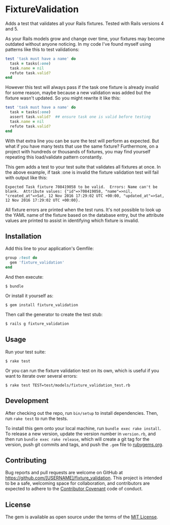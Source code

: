 # FixtureValidation

Adds a test that validates all your Rails fixtures.  Tested with Rails
versions 4 and 5.

As your Rails models grow and change over time, your fixtures may 
become outdated without anyone noticing.  In my code I've found 
myself using patterns like this to test validations:
 
```ruby
test 'task must have a name' do
  task = tasks(:one)
  task.name = nil
  refute task.valid?
end
```

However this test will always pass if the task one fixture is already 
invalid for some reason, maybe because a new validation was added but 
the fixture wasn't updated.  So you might rewrite it like this:

```ruby
test 'task must have a name' do
  task = tasks(:one)
  assert task.valid?  ## ensure task one is valid before testing  
  task.name = nil
  refute task.valid?
end
```

With that extra line you can be sure the test will perform as
expected.  But what if you have many tests that use the same fixture?
Furthermore, on a project with hundreds or thousands of fixtures, you
may find yourself repeating this load/validate pattern constantly.

This gem adds a test to your test suite that validates all fixtures at
once.  In the above example, if task :one is invalid the fixture
validation test will fail with output like this:

```
Expected Task fixture 708419058 to be valid.  Errors: Name can't be blank.  Attribute values: {"id"=>708419058, "name"=>nil, "created_at"=>Sat, 12 Nov 2016 17:29:02 UTC +00:00, "updated_at"=>Sat, 12 Nov 2016 17:29:02 UTC +00:00}.
```

All fixture errors are printed when the test runs.  It's not possible
to look up the YAML name of the fixture based on the database entry,
but the attribute values are printed to assist in identifying which
fixture is invalid.

## Installation

Add this line to your application's Gemfile:

```ruby
group :test do
  gem 'fixture_validation'
end
```

And then execute:

    $ bundle

Or install it yourself as:

    $ gem install fixture_validation

Then call the generator to create the test stub:

```bash
$ rails g fixture_validation 
```

## Usage 

Run your test suite:

    $ rake test
    
Or you can run the fixture validation test on its own, which is useful
if you want to iterate over several errors:

    $ rake test TEST=test/models/fixture_validation_test.rb
    
## Development

After checking out the repo, run `bin/setup` to install
dependencies. Then, run `rake test` to run the tests.

To install this gem onto your local machine, run `bundle exec rake
install`. To release a new version, update the version number in
`version.rb`, and then run `bundle exec rake release`, which will
create a git tag for the version, push git commits and tags, and push
the `.gem` file to [rubygems.org](https://rubygems.org).

## Contributing

Bug reports and pull requests are welcome on GitHub at
https://github.com/[USERNAME]/fixture_validation. This project is
intended to be a safe, welcoming space for collaboration, and
contributors are expected to adhere to
the [Contributor Covenant](http://contributor-covenant.org) code of
conduct.


## License

The gem is available as open source under the terms of
the [MIT License](http://opensource.org/licenses/MIT).

